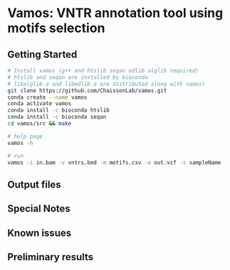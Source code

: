 # Vamos: VNTR annotation tool using motifs selection
## Getting Started
```sh
# Install vamos (g++ and htslib seqan edlib alglib required)
# htslib and seqan are installed by bioconda 
# libalglib.a and libedlib.a are distributed along with vamos)
git clone https://github.com/ChaissonLab/vamos.git
conda create --name vamos
conda activate vamos
conda install -c bioconda htslib  
conda install -c bioconda seqan 
cd vamos/src && make

# help page
vamos -h

# run
vamos -i in.bam -v vntrs.bed -m motifs.csv -o out.vcf -s sampleName
```

## Output files


## Special Notes


## Known issues


## Preliminary results
